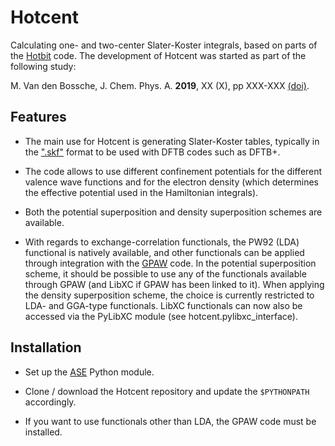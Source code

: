 # Hotcent

Calculating one- and two-center Slater-Koster integrals,
based on parts of the [Hotbit](https://github.com/pekkosk/hotbit/) 
code. The development of Hotcent was started as part of the
following study: 

M. Van den Bossche, J. Chem. Phys. A. **2019**, XX (X), pp XXX-XXX
[(doi)](https://dx.doi.org/10.1021/acs.jpca.9b00927).


## Features

* The main use for Hotcent is generating Slater-Koster tables,
typically in the [".skf"](https://www.dftb.org/fileadmin/DFTB/public/misc/slakoformat.pdf)
format to be used with DFTB codes such as DFTB+.

* The code allows to use different confinement potentials for
the different valence wave functions and for the electron density 
(which determines the effective potential used in the Hamiltonian 
integrals). 

* Both the potential superposition and density superposition
schemes are available. 

* With regards to exchange-correlation functionals, the PW92
(LDA) functional is natively available, and other functionals
can be applied through integration with the 
[GPAW](https://wiki.fysik.dtu.dk/gpaw/) code. In the potential
superposition scheme, it should be possible to use any of the 
functionals available through GPAW (and LibXC if GPAW has been
linked to it). When applying the density superposition scheme,
the choice is currently restricted to LDA- and GGA-type functionals.
LibXC functionals can now also be accessed via the PyLibXC module
(see hotcent.pylibxc_interface).


## Installation

* Set up the [ASE](https://wiki.fysik.dtu.dk/ase/) Python module. 

* Clone / download the Hotcent repository and update the `$PYTHONPATH` 
accordingly.

* If you want to use functionals other than LDA, the GPAW code must
be installed. 
